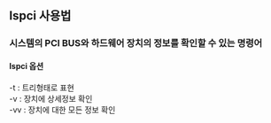 ## lspci 사용법
### 시스템의 PCI BUS와 하드웨어 장치의 정보를 확인할 수 있는 명령어
#### lspci 옵션
-t : 트리형태로 표현  
-v : 장치에 상세정보 확인  
-vv : 장치에 대한 모든 정보 확인

